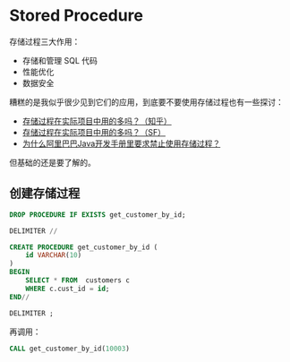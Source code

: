 # Stored Procedure

存储过程三大作用：

+ 存储和管理 SQL 代码
+ 性能优化
+ 数据安全

糟糕的是我似乎很少见到它们的应用，到底要不要使用存储过程也有一些探讨：

+ [存储过程在实际项目中用的多吗？（知乎）](https://www.zhihu.com/question/54408187)
+ [存储过程在实际项目中用的多吗？（SF）](https://segmentfault.com/q/1010000007981279)
+ [为什么阿里巴巴Java开发手册里要求禁止使用存储过程？](https://www.zhihu.com/question/57545650/answer/325422160)

但基础的还是要了解的。

## 创建存储过程

```sql
DROP PROCEDURE IF EXISTS get_customer_by_id;

DELIMITER //

CREATE PROCEDURE get_customer_by_id (
    id VARCHAR(10)
)
BEGIN
    SELECT * FROM  customers c
    WHERE c.cust_id = id;
END//

DELIMITER ;
```

再调用：

```sql
CALL get_customer_by_id(10003)
```
